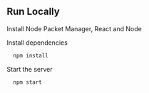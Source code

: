 ## Run Locally

Install Node Packet Manager, React and Node 

Install dependencies

```bash
  npm install
```

Start the server

```bash
  npm start
```

